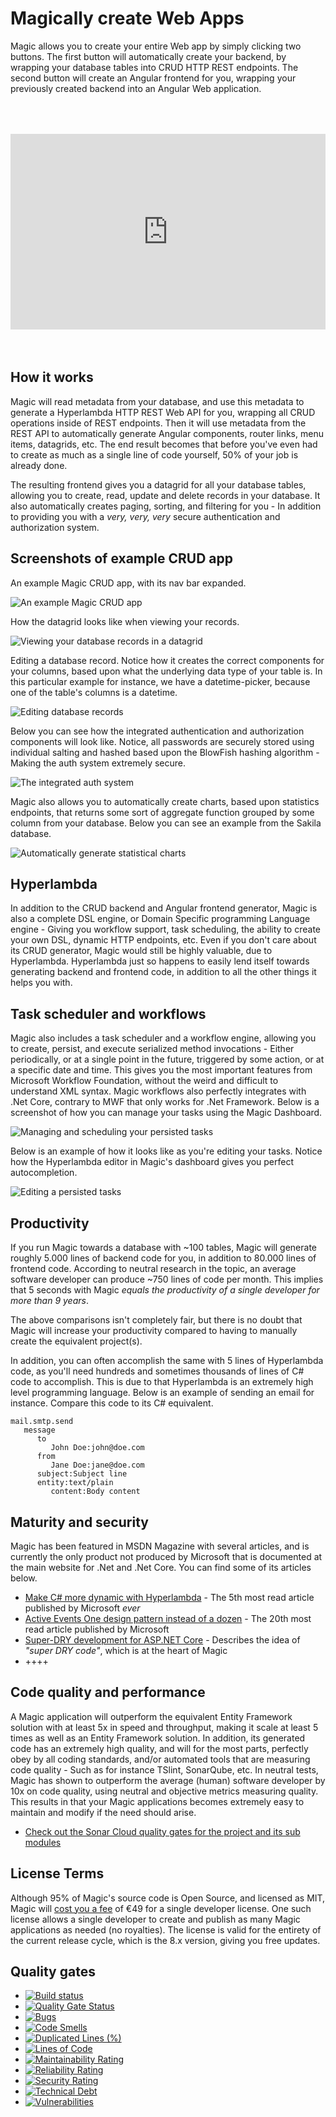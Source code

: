 # Magically create Web Apps

Magic allows you to create your entire Web app by simply clicking two buttons. The first button will
automatically create your backend, by wrapping your database tables into CRUD HTTP REST endpoints. The
second button will create an Angular frontend for you, wrapping your previously created backend
into an Angular Web application.

<div style="position:relative; padding-bottom:56.25%; padding-top:30px; height:0; overflow:hidden;margin-top:4rem;margin-bottom:4rem;">
<iframe width="560" height="315" style="position:absolute; top:0; left:0; width:100%; height:100%;" src="https://www.youtube.com/embed/8xO9H-2Fejc" frameborder="0" allow="accelerometer; autoplay; encrypted-media; gyroscope; picture-in-picture" allowfullscreen></iframe>
</div>

## How it works

Magic will read metadata from your database, and use this metadata to generate a Hyperlambda
HTTP REST Web API for you, wrapping all CRUD operations inside of REST endpoints. Then it will use
metadata from the REST API to automatically generate Angular components, router links, menu items,
datagrids, etc. The end result becomes that before you've even had to create as much as a single
line of code yourself, 50% of your job is already done.

The resulting frontend gives you a datagrid for all your database tables, allowing you
to create, read, update and delete records in your database. It also automatically creates paging,
sorting, and filtering for you - In addition to providing you with a _very, very, very_ secure
authentication and authorization system.

## Screenshots of example CRUD app

An example Magic CRUD app, with its nav bar expanded.

![An example Magic CRUD app](https://servergardens.files.wordpress.com/2020/01/magic-crud-1.png)

How the datagrid looks like when viewing your records.

![Viewing your database records in a datagrid](https://servergardens.files.wordpress.com/2020/01/magic-datagrid.png)

Editing a database record. Notice how it creates the correct components for your columns, based upon
what the underlying data type of your table is. In this particular example for instance, we have a
datetime-picker, because one of the table's columns is a datetime.

![Editing database records](https://servergardens.files.wordpress.com/2020/01/editing.png)

Below you can see how the integrated authentication and authorization components will look like.
Notice, all passwords are securely stored using individual salting and hashed based upon the BlowFish
hashing algorithm - Making the auth system extremely secure.

![The integrated auth system](https://servergardens.files.wordpress.com/2020/01/auth.png)

Magic also allows you to automatically create charts, based upon statistics endpoints, that returns
some sort of aggregate function grouped by some column from your database. Below you can see an example
from the Sakila database.

![Automatically generate statistical charts](https://servergardens.files.wordpress.com/2020/02/statistics-magic-sample.png)

## Hyperlambda

In addition to the CRUD backend and Angular frontend generator, Magic is also a complete DSL
engine, or Domain Specific programming Language engine - Giving you workflow support, task
scheduling, the ability to create your own DSL, dynamic HTTP endpoints, etc. Even if you
don't care about its CRUD generator, Magic would still be highly valuable, due to Hyperlambda.
Hyperlambda just so happens to easily lend itself towards generating backend and frontend
code, in addition to all the other things it helps you with.

## Task scheduler and workflows

Magic also includes a task scheduler and a workflow engine, allowing you to create, persist,
and execute serialized method invocations - Either periodically, or at a single point in the
future, triggered by some action, or at a specific date and time. This gives you the most
important features from Microsoft Workflow Foundation, without the weird and difficult to
understand XML syntax. Magic workflows also perfectly integrates with .Net Core, contrary to
MWF that only works for .Net Framework. Below is a screenshot of how you can manage your
tasks using the Magic Dashboard.

![Managing and scheduling your persisted tasks](https://servergardens.files.wordpress.com/2020/09/task-scheduler.png)

Below is an example of how it looks like as you're editing your tasks. Notice how the
Hyperlambda editor in Magic's dashboard gives you perfect autocompletion.

![Editing a persisted tasks](https://servergardens.files.wordpress.com/2020/09/task-schedule-editing.png)

## Productivity

If you run Magic towards a database with ~100 tables, Magic will generate roughly 5.000 lines of backend
code for you, in addition to 80.000 lines of frontend code. According to neutral research in
the topic, an average software developer can produce ~750 lines of code per month. This implies that
5 seconds with Magic _equals the productivity of a single developer for more than 9 years_.

The above comparisons isn't completely fair, but there is no doubt that
Magic will increase your productivity compared to having to manually create the
equivalent project(s).

In addition, you can often accomplish the same with 5 lines of Hyperlambda code, as you'll
need hundreds and sometimes thousands of lines of C# code to accomplish. This is due to that
Hyperlambda is an extremely high level programming language. Below is an example of sending
an email for instance. Compare this code to its C# equivalent.

```
mail.smtp.send
   message
      to
         John Doe:john@doe.com
      from
         Jane Doe:jane@doe.com
      subject:Subject line
      entity:text/plain
         content:Body content
```

## Maturity and security

Magic has been featured in MSDN Magazine with several articles, and is currently the only product
not produced by Microsoft that is documented at the main website for .Net and .Net Core. You can
find some of its articles below.

* [Make C# more dynamic with Hyperlambda](https://docs.microsoft.com/en-us/archive/msdn-magazine/2017/june/csharp-make-csharp-more-dynamic-with-hyperlambda) - The 5th most read article published by Microsoft _ever_
* [Active Events One design pattern instead of a dozen](https://docs.microsoft.com/en-us/archive/msdn-magazine/2017/march/patterns-active-events-one-design-pattern-instead-of-a-dozen) - The 20th most read article published by Microsoft
* [Super-DRY development for ASP.NET Core](https://docs.microsoft.com/en-us/archive/msdn-magazine/2019/june/patterns-and-practices-super-dry-development-for-asp-net-core) - Describes the idea of _"super DRY code"_, which is at the heart of Magic
* ++++

## Code quality and performance

A Magic application will outperform the equivalent Entity Framework solution with at least 5x in speed
and throughput, making it scale at least 5 times as well as an Entity Framework solution. In addition,
its generated code has an extremely high quality, and will for the most parts, perfectly obey by all
coding standards, and/or automated tools that are measuring code quality - Such as for instance TSlint,
SonarQube, etc. In neutral tests, Magic has shown to outperform the average (human) software developer by 10x
on code quality, using neutral and objective metrics measuring quality. This results in that your
Magic applications becomes extremely easy to maintain and modify if the need should arise.

* [Check out the Sonar Cloud quality gates for the project and its sub modules](https://sonarcloud.io/organizations/polterguy/projects?sort=-coverage)

## License Terms

Although 95% of Magic's source code is Open Source, and licensed as MIT, Magic will
[cost you a fee](https://servergardens.com/buy/) of €49 for a single developer license. One such license
allows a single developer to create and publish as many Magic applications as needed (no royalties).
The license is valid for the entirety of the current release cycle, which is the 8.x version, giving
you free updates.

## Quality gates

- [![Build status](https://travis-ci.com/polterguy/magic.svg?master)](https://travis-ci.com/polterguy/magic)
- [![Quality Gate Status](https://sonarcloud.io/api/project_badges/measure?project=polterguy_magic&metric=alert_status)](https://sonarcloud.io/dashboard?id=polterguy_magic)
- [![Bugs](https://sonarcloud.io/api/project_badges/measure?project=polterguy_magic&metric=bugs)](https://sonarcloud.io/dashboard?id=polterguy_magic)
- [![Code Smells](https://sonarcloud.io/api/project_badges/measure?project=polterguy_magic&metric=code_smells)](https://sonarcloud.io/dashboard?id=polterguy_magic)
- [![Duplicated Lines (%)](https://sonarcloud.io/api/project_badges/measure?project=polterguy_magic&metric=duplicated_lines_density)](https://sonarcloud.io/dashboard?id=polterguy_magic)
- [![Lines of Code](https://sonarcloud.io/api/project_badges/measure?project=polterguy_magic&metric=ncloc)](https://sonarcloud.io/dashboard?id=polterguy_magic)
- [![Maintainability Rating](https://sonarcloud.io/api/project_badges/measure?project=polterguy_magic&metric=sqale_rating)](https://sonarcloud.io/dashboard?id=polterguy_magic)
- [![Reliability Rating](https://sonarcloud.io/api/project_badges/measure?project=polterguy_magic&metric=reliability_rating)](https://sonarcloud.io/dashboard?id=polterguy_magic)
- [![Security Rating](https://sonarcloud.io/api/project_badges/measure?project=polterguy_magic&metric=security_rating)](https://sonarcloud.io/dashboard?id=polterguy_magic)
- [![Technical Debt](https://sonarcloud.io/api/project_badges/measure?project=polterguy_magic&metric=sqale_index)](https://sonarcloud.io/dashboard?id=polterguy_magic)
- [![Vulnerabilities](https://sonarcloud.io/api/project_badges/measure?project=polterguy_magic&metric=vulnerabilities)](https://sonarcloud.io/dashboard?id=polterguy_magic)

